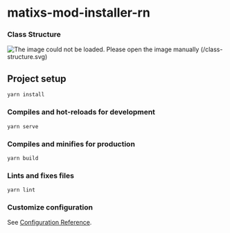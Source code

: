 # matixs-mod-installer-rn

### Class Structure
![The image could not be loaded. Please open the image manually (/class-structure.svg)](/class-strcture.svg)

## Project setup
```
yarn install
```

### Compiles and hot-reloads for development
```
yarn serve
```

### Compiles and minifies for production
```
yarn build
```

### Lints and fixes files
```
yarn lint
```

### Customize configuration
See [Configuration Reference](https://cli.vuejs.org/config/).
